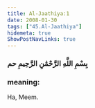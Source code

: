 ```yaml
---
title: Al-Jaathiya:1
date: 2008-01-30
tags: ["45.Al-Jaathiya"]
hidemeta: true 
ShowPostNavLinks: true 
---
```

### بِسْمِ اللَّهِ الرَّحْمَٰنِ الرَّحِيمِ حم
### meaning: 
Ha, Meem.
